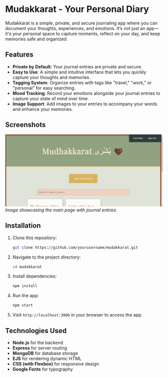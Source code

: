 # Mudakkarat - Your Personal Diary

Mudakkarat is a simple, private, and secure journaling app where you can document your thoughts, experiences, and emotions. It’s not just an app—it's your personal space to capture moments, reflect on your day, and keep memories safe and organized.

## Features

- **Private by Default**: Your journal entries are private and secure.
- **Easy to Use**: A simple and intuitive interface that lets you quickly capture your thoughts and memories.
- **Tagging System**: Organize entries with tags like "travel," "work," or "personal" for easy searching.
- **Mood Tracking**: Record your emotions alongside your journal entries to capture your state of mind over time.
- **Image Support**: Add images to your entries to accompany your words and enhance your memories.

## Screenshots

![Home Screenshot](./img-8822.png)
*Image showcasing the main page with journal entries.*

## Installation

1. Clone this repository:
    ```bash
    git clone https://github.com/yourusername/mudakkarat.git
    ```

2. Navigate to the project directory:
    ```bash
    cd mudakkarat
    ```

3. Install dependencies:
    ```bash
    npm install
    ```

4. Run the app:
    ```bash
    npm start
    ```

5. Visit `http://localhost:3000` in your browser to access the app.

## Technologies Used

- **Node.js** for the backend
- **Express** for server routing
- **MongoDB** for database storage
- **EJS** for rendering dynamic HTML
- **CSS (with Flexbox)** for responsive design
- **Google Fonts** for typography

